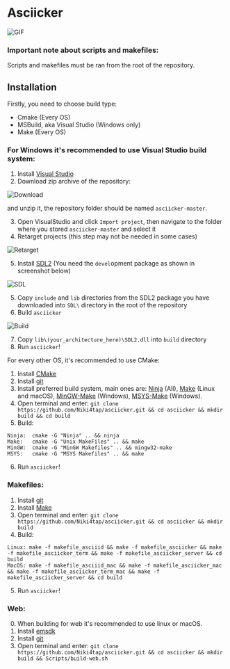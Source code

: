 # Asciicker

![GIF](misc/asciicker.gif)

### Important note about scripts and makefiles:
Scripts and makefiles must be ran from the root of the repository.

## Installation
Firstly, you need to choose build type:
- Cmake (Every OS)
- MSBuild, aka Visual Studio (Windows only)
- Make (Every OS)

### For Windows it's recommended to use Visual Studio build system:
1) Install [Visual Studio](https://visualstudio.microsoft.com/)
2) Download zip archive of the repository:


![Download](misc/github.png) 


and unzip it, the repository folder should be named `asciicker-master`.

3) Open VisualStudio and click `Import project`, then navigate to the folder where you stored `asciicker-master` and select it
4) Retarget projects (this step may not be needed in some cases)


![Retarget](misc/VS_Retarget.png)


5) Install [SDL2](https://www.libsdl.org/download-2.0.php) 
(You need the `devel`opment package as shown in screenshot below)


![SDL](misc/SDL.png)


5) Copy `include` and `lib` directories from the SDL2 package you have downloaded 
into `SDL\` directory in the root of the repository
6) Build `asciicker`


![Build](misc/VS_Build.png)


7) Copy `lib\(your_architecture_here)\SDL2.dll` into `build` directory
8) Run `asciicker`!

For every other OS, it's recommended to use CMake:
1) Install [CMake](https://cmake.org/download/)
2) Install [git](https://git-scm.com/downloads)
3) Install preferred build system, main ones are: 
[Ninja](https://github.com/ninja-build/ninja/releases) (All),
[Make](https://www.gnu.org/software/make/) (Linux and macOS), 
[MinGW-Make](https://sourceforge.net/projects/mingw/) (Windows), 
[MSYS-Make](https://www.msys2.org/) (Windows).
4) Open terminal and enter: `git clone https://github.com/Niki4tap/asciicker.git && cd asciicker && mkdir build && cd build`
5) Build:
```
Ninja:  cmake -G "Ninja" .. && ninja
Make:   cmake -G "Unix MakeFiles" .. && make
MinGW:  cmake -G "MinGW Makefiles" .. && mingw32-make
MSYS:   cmake -G "MSYS Makefiles" .. && make
```
6) Run `asciicker`!

### Makefiles:
1) Install [git](https://git-scm.com/downloads)
2) Install [Make](https://www.gnu.org/software/make/)
3) Open terminal and enter: `git clone https://github.com/Niki4tap/asciicker.git && cd asciicker && mkdir build`
4) Build:
```
Linux: make -f makefile_asciiid && make -f makefile_asciicker && make -f makefile_asciicker_term && make -f makefile_asciicker_server && cd build
MacOS: make -f makefile_asciiid_mac && make -f makefile_asciicker_mac && make -f makefile_asciicker_term_mac && make -f makefile_asciicker_server && cd build
```
5) Run `asciicker`!

### Web:
0) When building for web it's recommended to use linux or macOS.
1) Install [emsdk](https://github.com/emscripten-core/emsdk)
2) Install [git](https://git-scm.com/downloads)
3) Open terminal and enter: `git clone https://github.com/Niki4tap/asciicker.git && cd asciicker && mkdir build && Scripts/build-web.sh`
